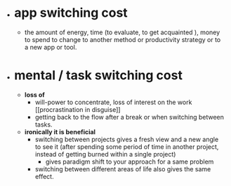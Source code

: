 - # app switching cost 
    - the amount of energy, time (to evaluate, to get acquainted ), money to spend to change to another method or productivity strategy or to a new app or tool.
- # mental / task switching cost
    - **loss of**
        - will-power to concentrate, loss of interest on the work [[procrastination in disguise]]
        - getting back to the flow after a break or when switching between tasks.
    - **ironically it is beneficial**
        - switching between projects gives a fresh view and a new angle to see it (after spending some period of time in another project, instead of getting burned within a single project)
            - gives paradigm shift to your approach for a same problem
        - switching between different areas of life also gives the same effect.
